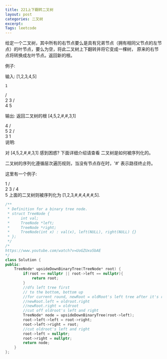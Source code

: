 ```yaml
---
title: 221上下翻转二叉树
layout: post
categories: 二叉树
excerpt: 
Tags: leetcode
---
```


给定一个二叉树，其中所有的右节点要么是具有兄弟节点（拥有相同父节点的左节点）的叶节点，要么为空，将此二叉树上下翻转并将它变成一棵树， 原来的右节点将转换成左叶节点。返回新的根。

例子:

输入: [1,2,3,4,5]

    1
   / \
  2   3
 / \
4   5

输出: 返回二叉树的根 [4,5,2,#,#,3,1]

   4
  / \
 5   2
    / \
   3   1  
说明:

对 [4,5,2,#,#,3,1] 感到困惑? 下面详细介绍请查看 二叉树是如何被序列化的。

二叉树的序列化遵循层次遍历规则，当没有节点存在时，'#' 表示路径终止符。

这里有一个例子:

   1
  / \
 2   3
    /
   4
    \
     5
上面的二叉树则被序列化为 [1,2,3,#,#,4,#,#,5].

```c++
/**
 * Definition for a binary tree node.
 * struct TreeNode {
 *     int val;
 *     TreeNode *left;
 *     TreeNode *right;
 *     TreeNode(int x) : val(x), left(NULL), right(NULL) {}
 * };
 */
/*
https://www.youtube.com/watch?v=UoGZUxo5bAE
*/
class Solution {
public:
    TreeNode* upsideDownBinaryTree(TreeNode* root) {
        if(root == nullptr || root->left == nullptr){
            return root;
        }
      	//dfs left tree first
        // to the bottom, bottom up
      	//for current round, newRoot = oldRoot's left tree after it's round
      	//newRoot.left = oldroot.right
      	//newRoot.right = oldroot
      	//cut off oldroot's left and right
        TreeNode* node = upsideDownBinaryTree(root->left);
        root->left->left = root->right;
        root->left->right = root;
      	//cut oldroot's left and right
        root->left = nullptr;
        root->right = nullptr;
        return node;
    }
};
```

